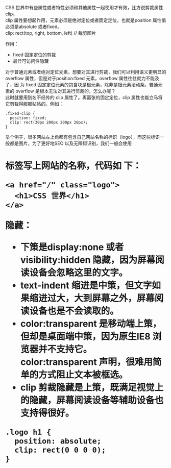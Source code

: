 CSS 世界中有些属性或者特性必须和其他属性一起使用才有效，比方说剪裁属性 clip。  
clip 属性要想起作用，元素必须是绝对定位或者固定定位，也就是position 属性值必须是absolute 或者fixed。  
clip: rect(top, right, bottom, left) // 裁剪图片

作用：
- fixed 固定定位的剪裁
- 最佳可访问性隐藏 


对于普通元素或者绝对定位元素，想要对其进行剪裁，我们可以利用语义更明显的overflow 属性，但是对于position:fixed 元素，overflow 属性往往就力不能及了，因
为 fixed 固定定位元素的包含块是根元素，除非是根元素滚动条，普通元素的 overflow 是根本无法对其进行剪裁的。怎么办呢？  
此时就要用到名不经传的 clip 属性了。再嚣张的固定定位，clip 属性也能立马将它剪裁得服服帖帖的。例如： 
``` 
.fixed-clip { 
  position: fixed; 
  clip: rect(30px 200px 200px 20px); 
}
```


举个例子，很多网站左上角都有包含自己网站名称的标识（logo），而这些标识一般都是图片，为了更好地SEO 以及无障碍识别，我们一般会使用<h1>标签写上网站的名称，代码如 下：   
```
<a href="/" class="logo"> 
  <h1>CSS 世界</h1> 
</a>
```

隐藏：
- 下策是display:none 或者visibility:hidden 隐藏，因为屏幕阅读设备会忽略这里的文字。
- text-indent 缩进是中策，但文字如果缩进过大，大到屏幕之外，屏幕阅读设备也是不会读取的。
- color:transparent 是移动端上策，但却是桌面端中策，因为原生IE8 浏览器并不支持它。color:transparent 声明，很难用简单的方式阻止文本被框选。
- clip 剪裁隐藏是上策，既满足视觉上的隐藏，屏幕阅读设备等辅助设备也支持得很好。 
```
.logo h1 {
  position: absolute; 
  clip: rect(0 0 0 0); 
} 
``` 

